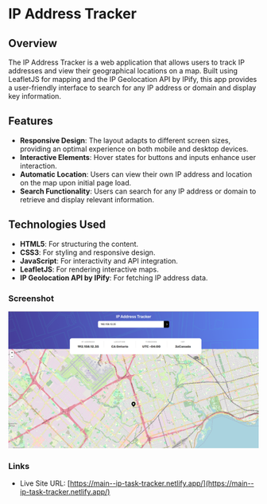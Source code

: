 # IP Address Tracker

## Overview
The IP Address Tracker is a web application that allows users to track IP addresses and view their geographical locations 
on a map. Built using LeafletJS for mapping and the IP Geolocation API by IPify, this app provides a user-friendly 
interface to search for any IP address or domain and display key information.

## Features
- **Responsive Design**: The layout adapts to different screen sizes, providing an optimal experience on both mobile and desktop devices.
- **Interactive Elements**: Hover states for buttons and inputs enhance user interaction.
- **Automatic Location**: Users can view their own IP address and location on the map upon initial page load.
- **Search Functionality**: Users can search for any IP address or domain to retrieve and display relevant information.

## Technologies Used
- **HTML5**: For structuring the content.
- **CSS3**: For styling and responsive design.
- **JavaScript**: For interactivity and API integration.
- **LeafletJS**: For rendering interactive maps.
- **IP Geolocation API by IPify**: For fetching IP address data.

### Screenshot

![](./screenshots/c4aee490-3815-4357-9b02-050f23693fe1.png)

### Links

- Live Site URL: [https://main--ip-task-tracker.netlify.app/](https://main--ip-task-tracker.netlify.app/)